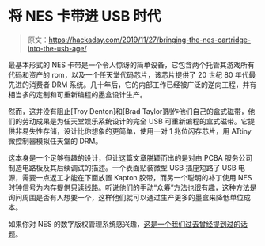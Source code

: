 # 将 NES 卡带进 USB 时代

> 原文：<https://hackaday.com/2019/11/27/bringing-the-nes-cartridge-into-the-usb-age/>

最基本形式的 NES 卡带是一个令人惊讶的简单设备，它包含两个托管其游戏所有代码和资产的 rom，以及一个任天堂代码芯片，该芯片提供了 20 世纪 80 年代最先进的消费者 DRM 系统。几十年后，它的内部工作已经被广泛的逆向工程，并有相当多的定制和可重新编程的墨盒设计生产。

然而，这并没有阻止[Troy Denton]和[Brad Taylor]制作他们自己的盒式磁带，他们的劳动成果是为任天堂娱乐系统设计的完全 USB 可重新编程的盒式磁带。它提供非易失性存储，设计比你想象的更简单，使用一对 1 兆位闪存芯片，用 ATtiny 微控制器模拟任天堂的 DRM。

这本身是一个足够有趣的设计，但让这篇文章脱颖而出的是对由 PCBA 服务公司制造电路板及其后续调试的描述。一个表面贴装微型 USB 插座短路了 USB 电源，需要一点返工才能在下面放置 Kapton 胶带，而另一个聪明的补丁使用 NES 时钟信号为内存提供只读线路。听说他们的手动“众筹”方法也很有趣，这种方法是询问周围是否有人想要一个，这样他们就可以通过生产更多的墨盒来降低单位成本。

如果你对 NES 的数字版权管理系统感兴趣，[这是一个我们过去曾经提到过的话题](https://hackaday.com/2010/01/20/nes-console-to-cartridge-security-in-depth/)。